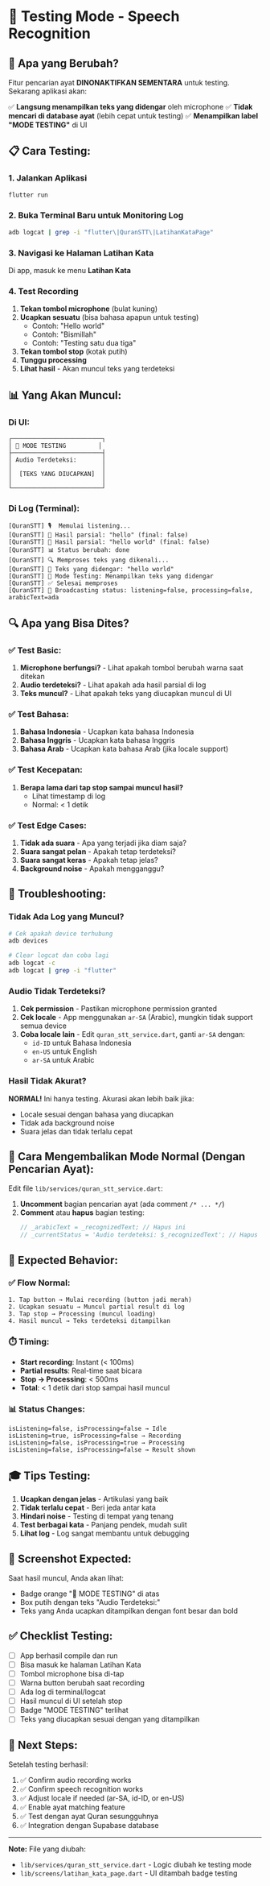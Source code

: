 # 🧪 Testing Mode - Speech Recognition

## 🎯 Apa yang Berubah?

Fitur pencarian ayat **DINONAKTIFKAN SEMENTARA** untuk testing. Sekarang aplikasi akan:

✅ **Langsung menampilkan teks yang didengar** oleh microphone
✅ **Tidak mencari di database ayat** (lebih cepat untuk testing)
✅ **Menampilkan label "MODE TESTING"** di UI

## 📋 Cara Testing:

### 1. Jalankan Aplikasi
```bash
flutter run
```

### 2. Buka Terminal Baru untuk Monitoring Log
```bash
adb logcat | grep -i "flutter\|QuranSTT\|LatihanKataPage"
```

### 3. Navigasi ke Halaman Latihan Kata

Di app, masuk ke menu **Latihan Kata**

### 4. Test Recording

1. **Tekan tombol microphone** (bulat kuning)
2. **Ucapkan sesuatu** (bisa bahasa apapun untuk testing)
   - Contoh: "Hello world"
   - Contoh: "Bismillah"
   - Contoh: "Testing satu dua tiga"
3. **Tekan tombol stop** (kotak putih)
4. **Tunggu processing**
5. **Lihat hasil** - Akan muncul teks yang terdeteksi

## 📊 Yang Akan Muncul:

### Di UI:
```
┌─────────────────────────┐
│ 🔬 MODE TESTING         │
├─────────────────────────┤
│ Audio Terdeteksi:       │
│                         │
│  [TEKS YANG DIUCAPKAN]  │
│                         │
└─────────────────────────┘
```

### Di Log (Terminal):
```
[QuranSTT] 🎙️  Memulai listening...
[QuranSTT] 🎯 Hasil parsial: "hello" (final: false)
[QuranSTT] 🎯 Hasil parsial: "hello world" (final: false)
[QuranSTT] 📊 Status berubah: done
[QuranSTT] 🔍 Memproses teks yang dikenali...
[QuranSTT] 📝 Teks yang didengar: "hello world"
[QuranSTT] 🎯 Mode Testing: Menampilkan teks yang didengar
[QuranSTT] ✅ Selesai memproses
[QuranSTT] 📡 Broadcasting status: listening=false, processing=false, arabicText=ada
```

## 🔍 Apa yang Bisa Dites?

### ✅ Test Basic:
1. **Microphone berfungsi?** - Lihat apakah tombol berubah warna saat ditekan
2. **Audio terdeteksi?** - Lihat apakah ada hasil parsial di log
3. **Teks muncul?** - Lihat apakah teks yang diucapkan muncul di UI

### ✅ Test Bahasa:
1. **Bahasa Indonesia** - Ucapkan kata bahasa Indonesia
2. **Bahasa Inggris** - Ucapkan kata bahasa Inggris
3. **Bahasa Arab** - Ucapkan kata bahasa Arab (jika locale support)

### ✅ Test Kecepatan:
1. **Berapa lama dari tap stop sampai muncul hasil?**
   - Lihat timestamp di log
   - Normal: < 1 detik

### ✅ Test Edge Cases:
1. **Tidak ada suara** - Apa yang terjadi jika diam saja?
2. **Suara sangat pelan** - Apakah tetap terdeteksi?
3. **Suara sangat keras** - Apakah tetap jelas?
4. **Background noise** - Apakah mengganggu?

## 🐛 Troubleshooting:

### Tidak Ada Log yang Muncul?
```bash
# Cek apakah device terhubung
adb devices

# Clear logcat dan coba lagi
adb logcat -c
adb logcat | grep -i "flutter"
```

### Audio Tidak Terdeteksi?
1. **Cek permission** - Pastikan microphone permission granted
2. **Cek locale** - App menggunakan `ar-SA` (Arabic), mungkin tidak support semua device
3. **Coba locale lain** - Edit `quran_stt_service.dart`, ganti `ar-SA` dengan:
   - `id-ID` untuk Bahasa Indonesia
   - `en-US` untuk English
   - `ar-SA` untuk Arabic

### Hasil Tidak Akurat?
**NORMAL!** Ini hanya testing. Akurasi akan lebih baik jika:
- Locale sesuai dengan bahasa yang diucapkan
- Tidak ada background noise
- Suara jelas dan tidak terlalu cepat

## 🔄 Cara Mengembalikan Mode Normal (Dengan Pencarian Ayat):

Edit file `lib/services/quran_stt_service.dart`:

1. **Uncomment** bagian pencarian ayat (ada comment `/* ... */`)
2. **Comment** atau **hapus** bagian testing:
   ```dart
   // _arabicText = _recognizedText; // Hapus ini
   // _currentStatus = 'Audio terdeteksi: $_recognizedText'; // Hapus ini
   ```

## 📝 Expected Behavior:

### ✅ Flow Normal:
```
1. Tap button → Mulai recording (button jadi merah)
2. Ucapkan sesuatu → Muncul partial result di log
3. Tap stop → Processing (muncul loading)
4. Hasil muncul → Teks terdeteksi ditampilkan
```

### ⏱️ Timing:
- **Start recording**: Instant (< 100ms)
- **Partial results**: Real-time saat bicara
- **Stop → Processing**: < 500ms
- **Total**: < 1 detik dari stop sampai hasil muncul

### 📊 Status Changes:
```
isListening=false, isProcessing=false → Idle
isListening=true, isProcessing=false → Recording
isListening=false, isProcessing=true → Processing
isListening=false, isProcessing=false → Result shown
```

## 🎓 Tips Testing:

1. **Ucapkan dengan jelas** - Artikulasi yang baik
2. **Tidak terlalu cepat** - Beri jeda antar kata
3. **Hindari noise** - Testing di tempat yang tenang
4. **Test berbagai kata** - Panjang pendek, mudah sulit
5. **Lihat log** - Log sangat membantu untuk debugging

## 📸 Screenshot Expected:

Saat hasil muncul, Anda akan lihat:
- Badge orange "🔬 MODE TESTING" di atas
- Box putih dengan teks "Audio Terdeteksi:"
- Teks yang Anda ucapkan ditampilkan dengan font besar dan bold

## ✅ Checklist Testing:

- [ ] App berhasil compile dan run
- [ ] Bisa masuk ke halaman Latihan Kata
- [ ] Tombol microphone bisa di-tap
- [ ] Warna button berubah saat recording
- [ ] Ada log di terminal/logcat
- [ ] Hasil muncul di UI setelah stop
- [ ] Badge "MODE TESTING" terlihat
- [ ] Teks yang diucapkan sesuai dengan yang ditampilkan

## 🚀 Next Steps:

Setelah testing berhasil:
1. ✅ Confirm audio recording works
2. ✅ Confirm speech recognition works
3. ✅ Adjust locale if needed (ar-SA, id-ID, or en-US)
4. ✅ Enable ayat matching feature
5. ✅ Test dengan ayat Quran sesungguhnya
6. ✅ Integration dengan Supabase database

---

**Note:** File yang diubah:
- `lib/services/quran_stt_service.dart` - Logic diubah ke testing mode
- `lib/screens/latihan_kata_page.dart` - UI ditambah badge testing
